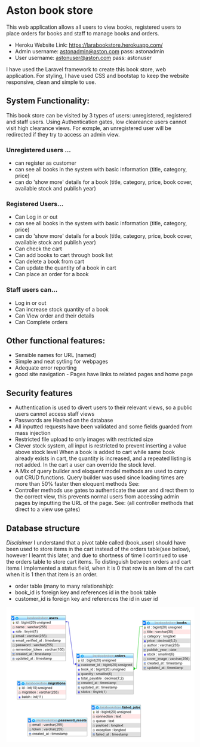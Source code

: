 # Aston book store
This web application allows all users to view books, registered users to place orders for books and staff to manage books and orders.

- Heroku Website Link: https://larabookstore.herokuapp.com/
- Admin username: astonadmin@aston.com pass: astonadmin
- User username: astonuser@aston.com pass: astonuser

I have used the Laravel framework to create this book store, web application. For styling, I have used CSS and bootstap to keep the website responsive, clean and simple to use. 

## System Functionality:
This book store can be visited by 3 types of users: unregistered, registered and staff users. Using Authentication gates, low cleareance users cannot visit high clearance views. For exmple, an unregistered user will be redirected if they try to access an admin view.

### Unregistered users …
- can register as customer
- can see all books in the system with basic information (title, category, price)
- can do 'show more' details for a book (title, category, price, book cover, available stock and publish year)

### Registered Users…
- Can Log in or out
- can see all books in the system with basic information (title, category, price)
- can do 'show more' details for a book (title, category, price, book cover, available stock and publish year)
- Can check the cart
- Can add books to cart through book list
- Can delete a book from cart
- Can update the quantity of a book in cart
- Can place an order for a book

### Staff users can…
- Log in or out
- Can increase stock quantity of a book
- Can View order and their details
- Can Complete orders

## Other functional features:
- Sensible names for URL (named)
- Simple and neat sytling for webpages
- Adequate error reporting
- good site navigation - Pages have links to related pages and home page 

## Security features
- Authentication is used to divert users to their relevant views, so a public users cannot access
staff views
- Passwords are Hashed on the database
- All inputted requests have been validated and some fields guarded from mass injection
- Restricted file upload to only images with restricted size
- Clever stock system, all input is restricted to prevent inserting a value above stock level
When a book is added to cart while same book already exists in cart, the quantity is
increased, and a repeated listing is not added.
In the cart a user can override the stock level.
- A Mix of query builder and eloquent model methods are used to carry out CRUD functions.
Query builder was used since loading times are more than 50% faster then eloquent
methods
See:
- Controller methods use gates to authenticate the user and direct them to the correct view,
this prevents normal users from accessing admin pages by inputting the URL of the page.
See: (all controller methods that direct to a view use gates)

## Database structure

*Disclaimer*
I understand that a pivot table called (book_user) should have been used to store items in
the cart instead of the orders table(see below), however I learnt this later, and due to
shortness of time I continued to use the orders table to store cart items. To distinguish
between orders and cart items I implemented a status field, when it is 0 that row is an item
of the cart when it is 1 then that item is an order.


- order table (many to many relationship):
- book_id is foreign key and references id in the book table
- customer_id is foreign key and references the id in user id

![](read_me_images/db_table.png)
















